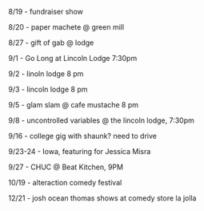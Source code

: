 8/19 - fundraiser show

8/20 - paper machete @ green mill

8/27 - gift of gab @ lodge

9/1 - Go Long at Lincoln Lodge 7:30pm

9/2 - linoln lodge 8 pm

9/3 - lincoln lodge 8 pm

9/5 - glam slam @ cafe mustache 8 pm

9/8 - uncontrolled variables @ the lincoln lodge, 7:30pm

9/16 - college gig with shaunk? need to drive

9/23-24 - Iowa, featuring for Jessica Misra

9/27 - CHUC @ Beat Kitchen, 9PM

10/19 - alteraction comedy festival

12/21 - josh ocean thomas shows at comedy store la jolla
